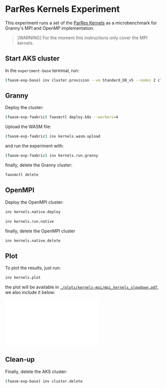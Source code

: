 # ParRes Kernels Experiment

This experiment runs a set of the [ParRes Kernels](https://github.com/ParRes/Kernels)
as a microbenchmark for Granny's MPI and OpenMP implementation.

> [WARNING] For the moment this instructions only cover the MPI kernels.

## Start AKS cluster

In the `experiment-base` terminal, run:

```bash
(faasm-exp-base) inv cluster.provision --vm Standard_D8_v5 --nodes 2 cluster.credentials
```

## Granny

Deploy the cluster:

```bash
(faasm-exp-faabric) faasmctl deploy.k8s --workers=4
```

Upload the WASM file:

```bash
(faasm-exp-faabric) inv kernels.wasm.upload
```

and run the experiment with:

```bash
(faasm-exp-faabric) inv kernels.run.granny
```

finally, delete the Granny cluster:

```bash
faasmctl delete
```

## OpenMPI

Deploy the OpenMPI cluster:

```bash
inv kernels.native.deploy
```

```bash
inv kernels.run.native
```

finally, delete the OpenMPI cluster

```bash
inv kernels.native.delete
```

## Plot

To plot the results, just run:

```bash
inv kernels.plot
```

the plot will be available in [`./plots/kernels-mpi/mpi_kernels_slowdown.pdf`](
./plots/kernels-mpi/mpi_kernels_slowdown.pdf), we also include it below:

![MPI Kernels Slowdown Plot](./plots/kernels-mpi/mpi_kernels_slowdown.pdf)

## Clean-up

Finally, delete the AKS cluster:

```bash
(faasm-exp-base) inv cluster.delete
```
